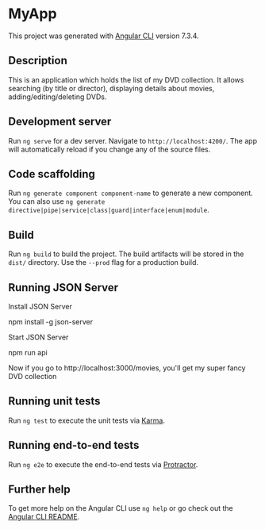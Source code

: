 # MyApp

This project was generated with [Angular CLI](https://github.com/angular/angular-cli) version 7.3.4.

## Description

This is an application which holds the list of my DVD collection. It allows searching (by title or director), displaying details about movies, adding/editing/deleting DVDs. 

## Development server

Run `ng serve` for a dev server. Navigate to `http://localhost:4200/`. The app will automatically reload if you change any of the source files.

## Code scaffolding

Run `ng generate component component-name` to generate a new component. You can also use `ng generate directive|pipe|service|class|guard|interface|enum|module`.

## Build

Run `ng build` to build the project. The build artifacts will be stored in the `dist/` directory. Use the `--prod` flag for a production build.

## Running JSON Server

Install JSON Server

npm install -g json-server

Start JSON Server

npm run api

Now if you go to http://localhost:3000/movies, you'll get my super fancy DVD collection 

## Running unit tests

Run `ng test` to execute the unit tests via [Karma](https://karma-runner.github.io).

## Running end-to-end tests

Run `ng e2e` to execute the end-to-end tests via [Protractor](http://www.protractortest.org/).

## Further help

To get more help on the Angular CLI use `ng help` or go check out the [Angular CLI README](https://github.com/angular/angular-cli/blob/master/README.md).
